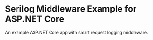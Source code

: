 # Serilog Middleware Example for ASP.NET Core

An example ASP.NET Core app with smart request logging middleware.

